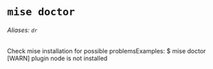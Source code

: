# `mise doctor`

###### Aliases: `dr`

Check mise installation for possible problemsExamples:
  $ mise doctor
  [WARN] plugin node is not installed
